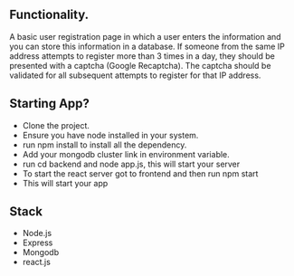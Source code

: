 ## Functionality.
A basic user registration page in which a user enters the information and you can store this information in a database.
If someone from the same IP address attempts to register more than 3 times in a day,
they should be presented with a captcha (Google Recaptcha). The captcha should be
validated for all subsequent attempts to register for that IP address.


## Starting App?
 - Clone the project.
 - Ensure you have node installed in your system.
 - run npm install to install all the dependency.
 - Add your mongodb cluster link in environment variable.
 - run cd backend and node app.js, this will start your server
 - To start the react server got to frontend and then run npm start
 - This will start your app


## Stack
- Node.js
- Express
- Mongodb
- react.js


